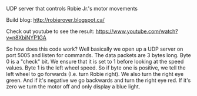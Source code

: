 UDP server that controls Robie Jr.'s motor movements

Build blog: http://robierover.blogspot.ca/

Check out youtube to see the result: https://www.youtube.com/watch?v=n8XbiNYP1GA

So how does this code work? Well basically we open up a UDP server on port 5005 and listen for commands. The data packets are 3 bytes long. Byte 0 is a "check" bit. We ensure that it is set to 1 before looking at the speed values. Byte 1 is the left wheel speed. So if byte one is positive, we tell the left wheel to go forwards (I.e. turn Robie right). We also turn the right eye green. And if it's negative we go backwards and turn the right eye red. If it's zero we turn the motor off and only display a blue light.
